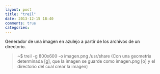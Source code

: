 ```yaml
---
layout: post
title: "treil"
date: 2013-12-15 18:40
comments: true
categories: 
---
```

Generador de una imagen en azulejo a partir de los archivos de un directorio.

>~$ treil -g 800x600 -o imagen.png /usr/share (Con una geometria determinada [g], que la imagen se guarde como imagen.png [o] y el directorio del cual crear la imagen)

